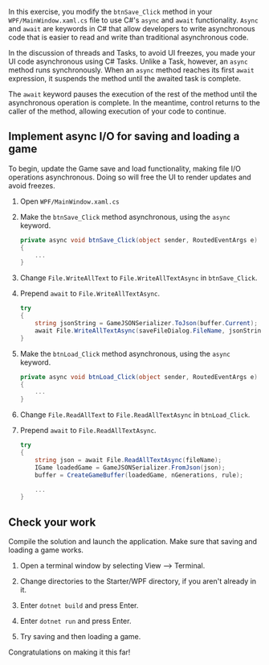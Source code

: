 

In this exercise, you modify the `btnSave_Click` method in your `WPF/MainWindow.xaml.cs` file to use C#'s `async` and `await` functionality. `Async` and `await` are keywords in C# that allow developers to write asynchronous code that is easier to read and write than traditional asynchronous code.

In the discussion of threads and Tasks, to avoid UI freezes, you made your UI code asynchronous using C# Tasks. Unlike a Task, however, an `async` method runs synchronously. When an `async` method reaches its first `await` expression, it suspends the method until the awaited task is complete.

The `await` keyword pauses the execution of the rest of the method until the asynchronous operation is complete. In the meantime, control returns to the caller of the method, allowing execution of your code to continue.

## Implement async I/O for saving and loading a game

To begin, update the Game save and load functionality, making file I/O operations asynchronous. Doing so will free the UI to render updates and avoid freezes.

1. Open `WPF/MainWindow.xaml.cs`

1. Make the `btnSave_Click` method asynchronous, using the `async` keyword.

    ```csharp
    private async void btnSave_Click(object sender, RoutedEventArgs e)
    {
        ...
    }
    ```

1. Change `File.WriteAllText` to `File.WriteAllTextAsync` in `btnSave_Click`.

1. Prepend `await` to `File.WriteAllTextAsync`.

    ```csharp
    try
    {
        string jsonString = GameJSONSerializer.ToJson(buffer.Current);
        await File.WriteAllTextAsync(saveFileDialog.FileName, jsonString);
    }
    ```

1. Make the `btnLoad_Click` method asynchronous, using the `async` keyword.

    ```csharp
    private async void btnLoad_Click(object sender, RoutedEventArgs e)
    {
        ...
    }
    ```

1. Change `File.ReadAllText` to `File.ReadAllTextAsync` in `btnLoad_Click`.

1. Prepend `await` to `File.ReadAllTextAsync`.

    ```csharp
    try
    {
        string json = await File.ReadAllTextAsync(fileName);
        IGame loadedGame = GameJSONSerializer.FromJson(json);
        buffer = CreateGameBuffer(loadedGame, nGenerations, rule);

        ...
    }
    ```

## Check your work

Compile the solution and launch the application. Make sure that saving and loading a game works.

1. Open a terminal window by selecting View --> Terminal.

1. Change directories to the Starter/WPF directory, if you aren't already in it.

1. Enter `dotnet build` and press Enter.

1. Enter `dotnet run` and press Enter.

1. Try saving and then loading a game.

Congratulations on making it this far!